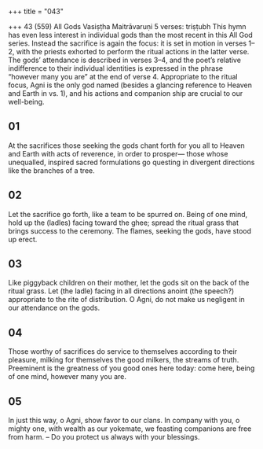 +++
title = "043"

+++
43 (559)
All Gods
Vasiṣṭha Maitrāvaruṇi
5 verses: triṣṭubh
This hymn has even less interest in individual gods than the most recent in this All  God series. Instead the sacrifice is again the focus: it is set in motion in verses 1–2,  with the priests exhorted to perform the ritual actions in the latter verse. The gods’  attendance is described in verses 3–4, and the poet’s relative indifference to their  individual identities is expressed in the phrase “however many you are” at the end  of verse 4. Appropriate to the ritual focus, Agni is the only god named (besides a  glancing reference to Heaven and Earth in vs. 1), and his actions and companion
ship are crucial to our well-being.
## 01
At the sacrifices those seeking the gods chant forth for you all to Heaven  and Earth with acts of reverence, in order to prosper—
those whose unequalled, inspired sacred formulations go questing in  divergent directions like the branches of a tree.
## 02
Let the sacrifice go forth, like a team to be spurred on. Being of one  mind, hold up the (ladles) facing toward the ghee;
spread the ritual grass that brings success to the ceremony. The flames,  seeking the gods, have stood up erect.
## 03
Like piggyback children on their mother, let the gods sit on the back of  the ritual grass.
Let (the ladle) facing in all directions anoint (the speech?) appropriate  to the rite of distribution. O Agni, do not make us negligent in our
attendance on the gods.
## 04
Those worthy of sacrifices do service to themselves according to their  pleasure, milking for themselves the good milkers, the streams
of truth.
Preeminent is the greatness of you good ones here today: come here,  being of one mind, however many you are.
## 05
In just this way, o Agni, show favor to our clans. In company with you, o  mighty one,
with wealth as our yokemate, we feasting companions are free from
harm. – Do you protect us always with your blessings.